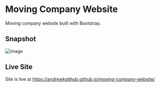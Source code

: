 # Moving Company Website

Moving company website built with Bootstrap.

## Snapshot 

![image](https://github.com/user-attachments/assets/20f4f111-018a-4f81-bdea-94e551f5eb47)


## Live Site 

Site is live at https://andrewkgithub.github.io/moving-company-website/
